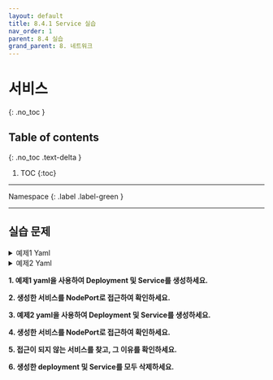 ```yaml
---
layout: default
title: 8.4.1 Service 실습
nav_order: 1
parent: 8.4 실습
grand_parent: 8. 네트워크
---
```


# 서비스
{: .no_toc }

## Table of contents
{: .no_toc .text-delta }

1. TOC
{:toc}

---

<div class="code-example" markdown="1">
Namespace
{: .label .label-green }
</div>

---
## 실습 문제


<details>
<summary>예제1 Yaml</summary>
  
{% highlight yaml %}

---
apiVersion: apps/v1
kind: Deployment
metadata:
  name: demo-success-apache
  labels:
    app: demo-success-apache
spec:
  replicas: 1
  selector:
    matchLabels:
      app: demo-success-apache
  template:
    metadata:
      labels:
        app: demo-success-apache
    spec:
      containers:
      - name: apache
        image: httpd:2.4

---
apiVersion: v1
kind: Service
metadata:
   name: demo-success-apache
spec:
  selector:
    app: demo-success-apache
  ports:
  - port: 80
    protocol: TCP
    targetPort: 80
  type: NodePort

{% endhighlight %}
   
</details>

<details>
<summary>예제2 Yaml</summary>
  
{% highlight yaml %}

---
apiVersion: apps/v1
kind: Deployment
metadata:
  name: demo-failed-apache
  labels:
    app: demo-failed-apache
spec:
  replicas: 1
  selector:
    matchLabels:
      app: demo-failed-apache
  template:
    metadata:
      labels:
        app: demo-failed-apache
    spec:
      containers:
      - name: apache
        image: httpd:2.4

---
apiVersion: v1
kind: Service
metadata:
   name: demo-failed-apache
spec:
  selector:
    app: wrong-label-apache
  ports:
  - port: 80
    protocol: TCP
    targetPort: 80
  type: NodePort

{% endhighlight %}
   
</details>


**1. 예제1 yaml을 사용하여 Deployment 및 Service를 생성하세요.**

**2. 생성한 서비스를 NodePort로 접근하여 확인하세요.**

**3. 예제2 yaml을 사용하여 Deployment 및 Service를 생성하세요.**

**4. 생성한 서비스를 NodePort로 접근하여 확인하세요.**

**5. 접근이 되지 않는 서비스를 찾고, 그 이유를 확인하세요.**

**6. 생성한 deployment 및 Service를 모두 삭제하세요.**